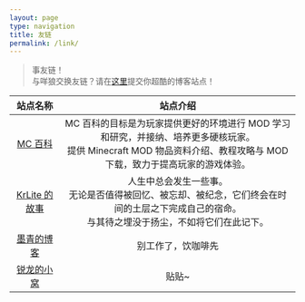 ```yaml
---
layout: page
type: navigation
title: 友链
permalink: /link/
---
```


> 事友链！  
> 与咩狼交换友链？请在[这里](https://github.com/AmarokIce/amarokice.github.io/issues)提交你超酷的博客站点！

|站点名称|站点介绍|
|:---:|:---:|
|[MC 百科](https://mcmod.cn)| MC 百科的目标是为玩家提供更好的环境进行 MOD 学习和研究，并接纳、培养更多硬核玩家。<br /> 提供 Minecraft MOD 物品资料介绍、教程攻略与 MOD 下载，致力于提高玩家的游戏体验。 |
|[KrLite 的故事](https://krlite.github.io)| 人生中总会发生一些事。<br /> 无论是否值得被回忆、被忘却、被纪念，它们终会在时间的土层之下完成自己的宿命。<br /> 与其待之埋没于扬尘，不如将它们在此记下。|
|[墨青的博客](https://blog.blackcyan.top) | 别工作了，饮咖啡先|
|[锐龙的小窝](https://blog.sharpice.top)| 贴贴~|
